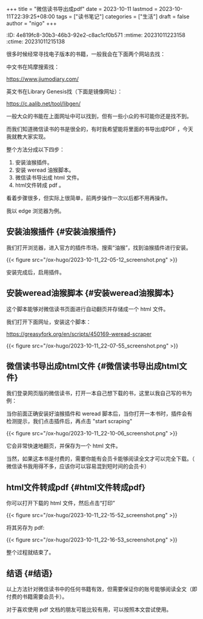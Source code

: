 +++
title = "微信读书导出成pdf"
date = 2023-10-11
lastmod = 2023-10-11T22:39:25+08:00
tags = ["读书笔记"]
categories = ["生活"]
draft = false
author = "nigo"
+++

:ID:       4e819fc8-30b3-46b3-92e2-c8ac1cf0b571
:mtime:    20231011223158
:ctime:    20231011215138

很多时候经常寻找电子版本的书籍，一般我会在下面两个网站去找：

中文书在鸠摩搜索找：

<https://www.jiumodiary.com/>

英文书在Library Genesis找（下面是镜像网址）：

<https://c.aalib.net/tool/libgen/>

一般大众的书能在上面网址中可以找到，但有一些小众的书可能你还是找不到。

而我们知道微信读书的书是很全的，有时我希望能将里面的书导出成PDF ，今天我就教大家实现。

整个方法分成以下四步：

1.  安装油猴插件。
2.  安装 weread 油猴脚本。
3.  微信读书导出成 html 文件。
4.  html文件转成 pdf 。

看着步骤很多，但实际上很简单，前两步操作一次以后都不用再操作。

我以 edge 浏览器为例。


## 安装油猴插件 {#安装油猴插件}

我们打开浏览器，进入官方的插件市场，搜索“油猴”，找到油猴插件进行安装。

{{< figure src="/ox-hugo/2023-10-11_22-05-12_screenshot.png" >}}

安装完成后，启用插件。


## 安装weread油猴脚本 {#安装weread油猴脚本}

这个脚本能够对微信读书页面进行自动翻页并存储成一个 html 文件。

我们打开下面网址，安装这个脚本：

<https://greasyfork.org/en/scripts/450169-weread-scraper>

{{< figure src="/ox-hugo/2023-10-11_22-07-55_screenshot.png" >}}


## 微信读书导出成html文件 {#微信读书导出成html文件}

我们登录网页版的微信读书，打开一本自己想下载的书，这里以我自己写的书为例：

当你前面正确安装好油猴插件和 weread 脚本后，当你打开一本书时，插件会有检测提示，我们点击插件后，再点击 "start scraping"

{{< figure src="/ox-hugo/2023-10-11_22-10-06_screenshot.png" >}}

它会非常快速地翻页，并保存为一个 html 文件。

当然，如果这本书是付费的，需要你能有会员卡能够阅读全文才可以完全下载。（ 微信读书我用得不多，应该你可以容易混到短时间的会员卡）


## html文件转成pdf {#html文件转成pdf}

你可以打开下载的 html 文件，然后点击“打印”

{{< figure src="/ox-hugo/2023-10-11_22-15-52_screenshot.png" >}}

将其另存为 pdf:

{{< figure src="/ox-hugo/2023-10-11_22-16-53_screenshot.png" >}}

整个过程就结束了。


## 结语 {#结语}

以上方法针对微信读书中的任何书籍有效，但需要保证你的账号能够阅读全文（即付费的书籍需要会员卡）。

对于喜欢使用 pdf 文档的朋友可能比较有用，可以按照本文尝试使用。
